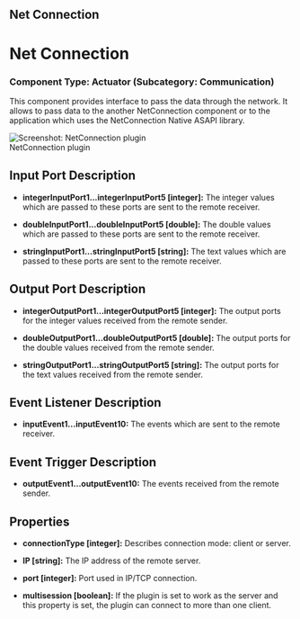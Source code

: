 ##

## Net Connection

# Net Connection

### Component Type: Actuator (Subcategory: Communication)

This component provides interface to pass the data through the network. It allows to pass data to the another NetConnection component or to the application which uses the NetConnection Native ASAPI library.

![Screenshot:
        NetConnection plugin](./img/NetConnection.jpg "Screenshot: NetConnection plugin")  
NetConnection plugin

## Input Port Description

- **integerInputPort1...integerInputPort5 \[integer\]:** The integer values which are passed to these ports are sent to the remote receiver.

- **doubleInputPort1...doubleInputPort5 \[double\]:** The double values which are passed to these ports are sent to the remote receiver.
- **stringInputPort1...stringInputPort5 \[string\]:** The text values which are passed to these ports are sent to the remote receiver.

## Output Port Description

- **integerOutputPort1...integerOutputPort5 \[integer\]:** The output ports for the integer values received from the remote sender.

- **doubleOutputPort1...doubleOutputPort5 \[double\]:** The output ports for the double values received from the remote sender.

- **stringOutputPort1...stringOutputPort5 \[string\]:** The output ports for the text values received from the remote sender.

## Event Listener Description

- **inputEvent1...inputEvent10:** The events which are sent to the remote receiver.

## Event Trigger Description

- **outputEvent1...outputEvent10:** The events received from the remote sender.

## Properties

- **connectionType \[integer\]:** Describes connection mode: client or server.

- **IP \[string\]:** The IP address of the remote server.

- **port \[integer\]:** Port used in IP/TCP connection.
- **multisession \[boolean\]:** If the plugin is set to work as the server and this property is set, the plugin can connect to more than one client.
